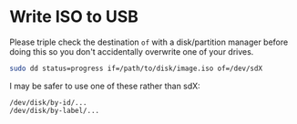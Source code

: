 Write ISO to USB
================

Please triple check the destination `of` with a disk/partition manager before doing this so you don't accidentally overwrite one of your drives.

```bash
sudo dd status=progress if=/path/to/disk/image.iso of=/dev/sdX
```

I may be safer to use one of these rather than sdX:

	/dev/disk/by-id/...
	/dev/disk/by-label/...

